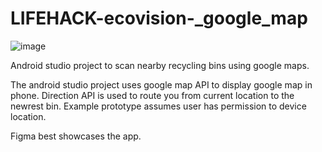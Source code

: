 # LIFEHACK-ecovision-_google_map

![image](https://user-images.githubusercontent.com/74959058/178130330-887692b0-856b-4eff-b723-b68c0b315879.png)

Android studio project to scan nearby recycling bins using google maps.

The android studio project uses google map API to display google map in phone.
Direction API is used to route you from current location to the newrest bin.
Example prototype assumes user has permission to device location.

Figma best showcases the app.
